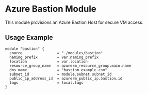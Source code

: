 # Azure Bastion Module

This module provisions an Azure Bastion Host for secure VM access.

## Usage Example
```hcl
module "bastion" {
  source                = "./modules/bastion"
  naming_prefix         = var.naming_prefix
  location              = var.location
  resource_group_name   = azurerm_resource_group.main.name
  dns_name              = "bastion.example.com"
  subnet_id             = module.subnet.subnet_id
  public_ip_address_id  = azurerm_public_ip.bastion.id
  tags                  = local.tags
}
```
